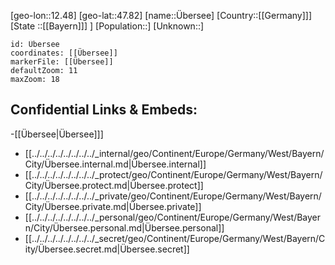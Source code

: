 ﻿---
location: [47.82,12.48]
mapzoom: [7,12] 
mapmarker: city 
type: City
tags:
- geo/City


SpocWebEntityId: 35895
isDeleted: false
confidential: public

---
[geo-lon::12.48]
[geo-lat::47.82]
[name::Übersee]
[Country::[[Germany]]]
[State ::[[Bayern]]] ]
[Population::]
[Unknown::]


```leaflet
id: Übersee
coordinates: [[Übersee]]
markerFile: [[Übersee]]
defaultZoom: 11 
maxZoom: 18
```


## Confidential Links & Embeds: 
-[[Übersee|Übersee]]] 
- [[../../../../../../../../_internal/geo/Continent/Europe/Germany/West/Bayern/City/Übersee.internal.md|Übersee.internal]] 
- [[../../../../../../../../_protect/geo/Continent/Europe/Germany/West/Bayern/City/Übersee.protect.md|Übersee.protect]] 
- [[../../../../../../../../_private/geo/Continent/Europe/Germany/West/Bayern/City/Übersee.private.md|Übersee.private]] 
- [[../../../../../../../../_personal/geo/Continent/Europe/Germany/West/Bayern/City/Übersee.personal.md|Übersee.personal]] 
- [[../../../../../../../../_secret/geo/Continent/Europe/Germany/West/Bayern/City/Übersee.secret.md|Übersee.secret]] 
